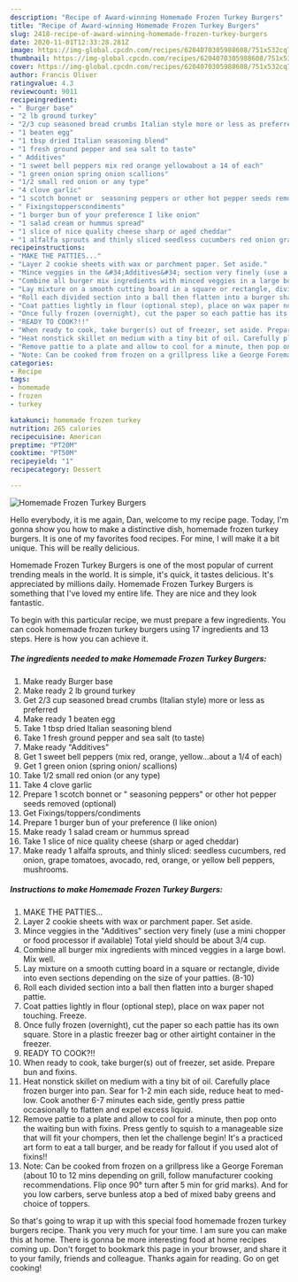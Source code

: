 ```yaml
---
description: "Recipe of Award-winning Homemade Frozen Turkey Burgers"
title: "Recipe of Award-winning Homemade Frozen Turkey Burgers"
slug: 2418-recipe-of-award-winning-homemade-frozen-turkey-burgers
date: 2020-11-01T12:33:28.281Z
image: https://img-global.cpcdn.com/recipes/6204070305988608/751x532cq70/homemade-frozen-turkey-burgers-recipe-main-photo.jpg
thumbnail: https://img-global.cpcdn.com/recipes/6204070305988608/751x532cq70/homemade-frozen-turkey-burgers-recipe-main-photo.jpg
cover: https://img-global.cpcdn.com/recipes/6204070305988608/751x532cq70/homemade-frozen-turkey-burgers-recipe-main-photo.jpg
author: Francis Oliver
ratingvalue: 4.3
reviewcount: 9011
recipeingredient:
- " Burger base"
- "2 lb ground turkey"
- "2/3 cup seasoned bread crumbs Italian style more or less as preferred"
- "1 beaten egg"
- "1 tbsp dried Italian seasoning blend"
- "1 fresh ground pepper and sea salt to taste"
- " Additives"
- "1 sweet bell peppers mix red orange yellowabout a 14 of each"
- "1 green onion spring onion scallions"
- "1/2 small red onion or any type"
- "4 clove garlic"
- "1 scotch bonnet or  seasoning peppers or other hot pepper seeds removed optional"
- " Fixingstopperscondiments"
- "1 burger bun of your preference I like onion"
- "1 salad cream or hummus spread"
- "1 slice of nice quality cheese sharp or aged cheddar"
- "1 alfalfa sprouts and thinly sliced seedless cucumbers red onion grape tomatoes avocado red orange or yellow bell peppers  mushrooms"
recipeinstructions:
- "MAKE THE PATTIES..."
- "Layer 2 cookie sheets with wax or parchment paper. Set aside."
- "Mince veggies in the &#34;Additives&#34; section very finely (use a mini chopper or food processor if available) Total yield should be about 3/4 cup."
- "Combine all burger mix ingredients with minced veggies in a large bowl. Mix well."
- "Lay mixture on a smooth cutting board in a square or rectangle, divide into even sections depending on the size of your patties. (8-10)"
- "Roll each divided section into a ball then flatten into a burger shaped pattie."
- "Coat patties lightly in flour (optional step), place on wax paper not touching. Freeze."
- "Once fully frozen (overnight), cut the paper so each pattie has its own square. Store in a plastic freezer bag or other airtight container in the freezer."
- "READY TO COOK?!!"
- "When ready to cook, take burger(s) out of freezer, set aside. Prepare bun and fixins."
- "Heat nonstick skillet on medium with a tiny bit of oil. Carefully place frozen burger into pan. Sear for 1-2 min each side, reduce heat to med-low. Cook another 6-7 minutes each side, gently press pattie occasionally to flatten and expel excess liquid."
- "Remove pattie to a plate and allow to cool for a minute, then pop onto the waiting bun with fixins. Press gently to squish to a manageable size that will fit your chompers, then let the challenge begin! It&#39;s a practiced art form to eat a tall burger, and be ready for fallout if you used alot of fixins!!"
- "Note: Can be cooked from frozen on a grillpress like a George Foreman (about 10 to 12 mins depending on grill, follow manufacturer cooking recommendations. Flip once 90° turn after 5 min for grid marks). And for you low carbers, serve bunless atop a bed of mixed baby greens and choice of toppers."
categories:
- Recipe
tags:
- homemade
- frozen
- turkey

katakunci: homemade frozen turkey 
nutrition: 265 calories
recipecuisine: American
preptime: "PT20M"
cooktime: "PT50M"
recipeyield: "1"
recipecategory: Dessert

---
```



![Homemade Frozen Turkey Burgers](https://img-global.cpcdn.com/recipes/6204070305988608/751x532cq70/homemade-frozen-turkey-burgers-recipe-main-photo.jpg)

Hello everybody, it is me again, Dan, welcome to my recipe page. Today, I'm gonna show you how to make a distinctive dish, homemade frozen turkey burgers. It is one of my favorites food recipes. For mine, I will make it a bit unique. This will be really delicious.



Homemade Frozen Turkey Burgers is one of the most popular of current trending meals in the world. It is simple, it's quick, it tastes delicious. It's appreciated by millions daily. Homemade Frozen Turkey Burgers is something that I've loved my entire life. They are nice and they look fantastic.


To begin with this particular recipe, we must prepare a few ingredients. You can cook homemade frozen turkey burgers using 17 ingredients and 13 steps. Here is how you can achieve it.

<!--inarticleads1-->

##### The ingredients needed to make Homemade Frozen Turkey Burgers:

1. Make ready  Burger base
1. Make ready 2 lb ground turkey
1. Get 2/3 cup seasoned bread crumbs (Italian style) more or less as preferred
1. Make ready 1 beaten egg
1. Take 1 tbsp dried Italian seasoning blend
1. Take 1 fresh ground pepper and sea salt (to taste)
1. Make ready  &#34;Additives&#34;
1. Get 1 sweet bell peppers (mix red, orange, yellow...about a 1/4 of each)
1. Get 1 green onion (spring onion/ scallions)
1. Take 1/2 small red onion (or any type)
1. Take 4 clove garlic
1. Prepare 1 scotch bonnet or &#34; seasoning peppers&#34; or other hot pepper seeds removed (optional)
1. Get  Fixings/toppers/condiments
1. Prepare 1 burger bun of your preference (I like onion)
1. Make ready 1 salad cream or hummus spread
1. Take 1 slice of nice quality cheese (sharp or aged cheddar)
1. Make ready 1 alfalfa sprouts, and thinly sliced: seedless cucumbers, red onion, grape tomatoes, avocado, red, orange, or yellow bell peppers,  mushrooms.




<!--inarticleads2-->

##### Instructions to make Homemade Frozen Turkey Burgers:

1. MAKE THE PATTIES...
1. Layer 2 cookie sheets with wax or parchment paper. Set aside.
1. Mince veggies in the &#34;Additives&#34; section very finely (use a mini chopper or food processor if available) Total yield should be about 3/4 cup.
1. Combine all burger mix ingredients with minced veggies in a large bowl. Mix well.
1. Lay mixture on a smooth cutting board in a square or rectangle, divide into even sections depending on the size of your patties. (8-10)
1. Roll each divided section into a ball then flatten into a burger shaped pattie.
1. Coat patties lightly in flour (optional step), place on wax paper not touching. Freeze.
1. Once fully frozen (overnight), cut the paper so each pattie has its own square. Store in a plastic freezer bag or other airtight container in the freezer.
1. READY TO COOK?!!
1. When ready to cook, take burger(s) out of freezer, set aside. Prepare bun and fixins.
1. Heat nonstick skillet on medium with a tiny bit of oil. Carefully place frozen burger into pan. Sear for 1-2 min each side, reduce heat to med-low. Cook another 6-7 minutes each side, gently press pattie occasionally to flatten and expel excess liquid.
1. Remove pattie to a plate and allow to cool for a minute, then pop onto the waiting bun with fixins. Press gently to squish to a manageable size that will fit your chompers, then let the challenge begin! It&#39;s a practiced art form to eat a tall burger, and be ready for fallout if you used alot of fixins!!
1. Note: Can be cooked from frozen on a grillpress like a George Foreman (about 10 to 12 mins depending on grill, follow manufacturer cooking recommendations. Flip once 90° turn after 5 min for grid marks). And for you low carbers, serve bunless atop a bed of mixed baby greens and choice of toppers.




So that's going to wrap it up with this special food homemade frozen turkey burgers recipe. Thank you very much for your time. I am sure you can make this at home. There is gonna be more interesting food at home recipes coming up. Don't forget to bookmark this page in your browser, and share it to your family, friends and colleague. Thanks again for reading. Go on get cooking!

